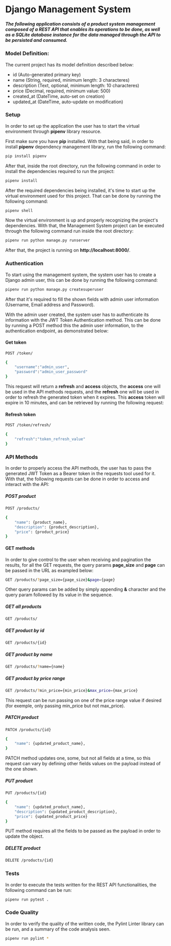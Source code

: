 # Django Management System

##### The following application consists of a product system management composed of a REST API that enables its operations to be done, as well as a SQLite database instance for the data managed through the API to be persisted and consumed.


### Model Definition:
The current project has its model definition described below:
- id (Auto-generated primary key)
- name (String, required, minimum length: 3 characteres)
- description (Text, optional, minimum length: 10 characteres)
- price (Decimal, required, minimum value: 500)
- created_at (DateTime, auto-set on creation)
- updated_at (DateTime, auto-update on modification)

### Setup

In order to set up the application the user has to start the virtual environment through **pipenv** library resource.

First make sure you have **pip** installed. With that being said, in order to install **pipenv** dependency management library, run the following command:

```bash
pip install pipenv
```

After that, inside the root directory, run the following command in order to install the dependencies required to run the project:
```bash
pipenv install
```

After the required dependencies being installed, it's time to start up the virtual environment used for this project. That can be done by running the following command:
```bash
pipenv shell
```

Now the virtual environment is up and properly recognizing the project's dependencies. With that, the Management System project can be executed through the following command run inside the root directory:
```bash
pipenv run python manage.py runserver
```

After that, the project is running on **http://localhost:8000/**.

### Authentication
To start using the management system, the system user has to create a Django admin user, this can be done by running the following command: 
```bash
pipenv run python manage.py createsuperuser
```

After that it's required to fill the shown fields with admin user information (Username, Email address and Password).

With the admin user created, the system user has to authenticate its information with the JWT Token Authentication method. This can be done by running a POST method this the admin user information, to the authentication endpoint, as demonstrated below:

#### Get token
```bash
POST /token/

{
    "username":"admin_user",
    "password":"admin_user_password"
}
```

This request will return a **refresh** and **access** objects, the **access** one will be used in the API methods requests, and the **refresh** one will be used in order to refresh the generated token when it expires.
This **access** token will expire in 10 minutes, and can be retrieved by running the following request:

#### Refresh token
```bash
POST /token/refresh/

{
    "refresh":"token_refresh_value"
}
```

### API Methods
In order to properly access the API methods, the user has to pass the generated JWT Token as a Bearer token in the requests tool used for it. With that, the following requests can be done in order to access and interact with the API:

##### POST product
```bash
POST /products/

{
    "name": {product_name},
    "description": {product_description},
    "price": {product_price}
}
```

#### GET methods
In order to give control to the user when receiving and pagination the results, for all the GET requests, the query params **page_size** and **page** can be passed in the URL as exampled below:
```bash
GET /products/?page_size={page_size}&page={page}
```

Other query params can be added by simply appending **&** character and the query param followed by its value in the sequence.

##### GET all products
```bash
GET /products/
```

##### GET product by id
```bash
GET /products/{id}
```

##### GET product by name
```bash
GET /products/?name={name}
```

##### GET product by price range
```bash
GET /products/?min_price={min_price}&max_price={max_price}
```
This request can be run passing on one of the price range value if desired (for exemple, only passing min_price but not max_price).

##### PATCH product
```bash
PATCH /products/{id}

{
    "name": {updated_product_name},
}
```
PATCH method updates one, some, but not all fields at a time, so this request can vary by defining other fields values on the payload instead of the one shown.

##### PUT product
```bash
PUT /products/{id}

{
    "name": {updated_product_name},
    "description": {updated_product_description},
    "price": {updated_product_price}
}
```
PUT method requires all the fields to be passed as the payload in order to update the object.

##### DELETE product
```bash
DELETE /products/{id}
```

### Tests
In order to execute the tests written for the REST API functionalities, the following command can be run:

```bash
pipenv run pytest .
```

### Code Quality
In order to verify the quality of the written code, the Pylint Linter library can be run, and a summary of the code analysis seen.
```bash
pipenv run pylint *
```
